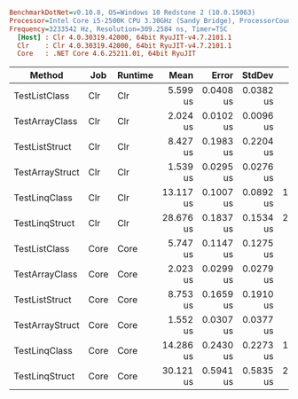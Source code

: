 ``` ini

BenchmarkDotNet=v0.10.8, OS=Windows 10 Redstone 2 (10.0.15063)
Processor=Intel Core i5-2500K CPU 3.30GHz (Sandy Bridge), ProcessorCount=4
Frequency=3233542 Hz, Resolution=309.2584 ns, Timer=TSC
  [Host] : Clr 4.0.30319.42000, 64bit RyuJIT-v4.7.2101.1
  Clr    : Clr 4.0.30319.42000, 64bit RyuJIT-v4.7.2101.1
  Core   : .NET Core 4.6.25211.01, 64bit RyuJIT


```
 |          Method |  Job | Runtime |      Mean |     Error |    StdDev |       Min |       Max |    Median | Rank |  Gen 0 | Allocated |
 |---------------- |----- |-------- |----------:|----------:|----------:|----------:|----------:|----------:|-----:|-------:|----------:|
 |   TestListClass |  Clr |     Clr |  5.599 us | 0.0408 us | 0.0382 us |  5.561 us |  5.689 us |  5.583 us |    3 |      - |       0 B |
 |  TestArrayClass |  Clr |     Clr |  2.024 us | 0.0102 us | 0.0096 us |  2.011 us |  2.043 us |  2.022 us |    2 |      - |       0 B |
 |  TestListStruct |  Clr |     Clr |  8.427 us | 0.1983 us | 0.2204 us |  8.101 us |  9.007 us |  8.374 us |    5 |      - |       0 B |
 | TestArrayStruct |  Clr |     Clr |  1.539 us | 0.0295 us | 0.0276 us |  1.502 us |  1.577 us |  1.537 us |    1 |      - |       0 B |
 |   TestLinqClass |  Clr |     Clr | 13.117 us | 0.1007 us | 0.0892 us | 13.007 us | 13.301 us | 13.089 us |    7 | 0.0153 |      80 B |
 |  TestLinqStruct |  Clr |     Clr | 28.676 us | 0.1837 us | 0.1534 us | 28.441 us | 28.957 us | 28.660 us |    9 |      - |      96 B |
 |   TestListClass | Core |    Core |  5.747 us | 0.1147 us | 0.1275 us |  5.567 us |  5.945 us |  5.756 us |    4 |      - |       0 B |
 |  TestArrayClass | Core |    Core |  2.023 us | 0.0299 us | 0.0279 us |  1.990 us |  2.069 us |  2.013 us |    2 |      - |       0 B |
 |  TestListStruct | Core |    Core |  8.753 us | 0.1659 us | 0.1910 us |  8.498 us |  9.110 us |  8.670 us |    6 |      - |       0 B |
 | TestArrayStruct | Core |    Core |  1.552 us | 0.0307 us | 0.0377 us |  1.496 us |  1.618 us |  1.552 us |    1 |      - |       0 B |
 |   TestLinqClass | Core |    Core | 14.286 us | 0.2430 us | 0.2273 us | 13.956 us | 14.678 us | 14.313 us |    8 | 0.0153 |      72 B |
 |  TestLinqStruct | Core |    Core | 30.121 us | 0.5941 us | 0.5835 us | 28.928 us | 30.909 us | 30.153 us |   10 |      - |      88 B |
